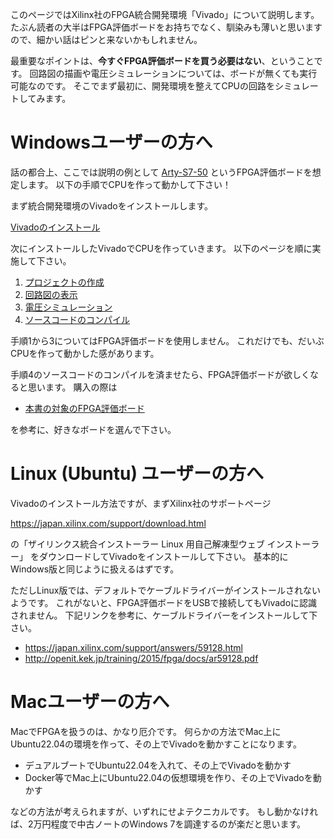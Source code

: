 このページではXilinx社のFPGA統合開発環境「Vivado」について説明します。
たぶん読者の大半はFPGA評価ボードをお持ちでなく、馴染みも薄いと思いますので、細かい話はピンと来ないかもしれません。

最重要なポイントは、**今すぐFPGA評価ボードを買う必要はない**、ということです。
回路図の描画や電圧シミュレーションについては、ボードが無くても実行可能なのです。
そこでまず最初に、開発環境を整えてCPUの回路をシミュレートしてみます。

# Windowsユーザーの方へ

話の都合上、ここでは説明の例として
[Arty-S7-50](https://japan.xilinx.com/products/boards-and-kits/1-pnziih.html)
というFPGA評価ボードを想定します。
以下の手順でCPUを作って動かして下さい！

まず統合開発環境のVivadoをインストールします。

[Vivadoのインストール](https://amane-uehara.github.io/how-to-install-vitis/vitis2022/)

次にインストールしたVivadoでCPUを作っていきます。
以下のページを順に実施して下さい。

1. [プロジェクトの作成](../project/index.md)
2. [回路図の表示](../schematic/index.md)
3. [電圧シミュレーション](../wave/index.md)
4. [ソースコードのコンパイル](../compile/index.md)

手順1から3についてはFPGA評価ボードを使用しません。
これだけでも、だいぶCPUを作って動かした感があります。

手順4のソースコードのコンパイルを済ませたら、FPGA評価ボードが欲しくなると思います。
購入の際は

* [本書の対象のFPGA評価ボード](../product/index.md)

を参考に、好きなボードを選んで下さい。

# Linux (Ubuntu) ユーザーの方へ

Vivadoのインストール方法ですが、まずXilinx社のサポートページ

<https://japan.xilinx.com/support/download.html>

の「ザイリンクス統合インストーラー Linux 用自己解凍型ウェブ インストーラー」
をダウンロードしてVivadoをインストールして下さい。
基本的にWindows版と同じように扱えるはずです。

ただしLinux版では、デフォルトでケーブルドライバーがインストールされないようです。
これがないと、FPGA評価ボードをUSBで接続してもVivadoに認識されません。
下記リンクを参考に、ケーブルドライバーをインストールして下さい。

* <https://japan.xilinx.com/support/answers/59128.html>
* <http://openit.kek.jp/training/2015/fpga/docs/ar59128.pdf>

# Macユーザーの方へ

MacでFPGAを扱うのは、かなり厄介です。
何らかの方法でMac上にUbuntu22.04の環境を作って、その上でVivadoを動かすことになります。

* デュアルブートでUbuntu22.04を入れて、その上でVivadoを動かす
* Docker等でMac上にUbuntu22.04の仮想環境を作り、その上でVivadoを動かす

などの方法が考えられますが、いずれにせよテクニカルです。
もし動かなければ、2万円程度で中古ノートのWindows 7を調達するのが楽だと思います。
